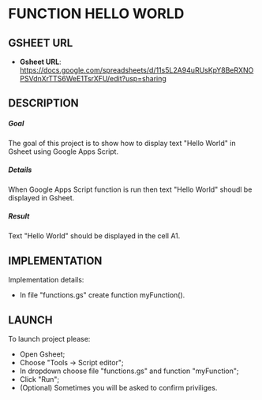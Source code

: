 FUNCTION HELLO WORLD
====================


GSHEET URL
----------

* **Gsheet URL**: https://docs.google.com/spreadsheets/d/11s5L2A94uRUsKpY8BeRXNOPSVdnXrTTS6WeE1TsrXFU/edit?usp=sharing


DESCRIPTION
-----------

##### Goal
The goal of this project is to show how to display text "Hello World" in Gsheet using Google Apps Script.

##### Details
When Google Apps Script function is run then text "Hello World" shoudl be displayed in Gsheet.

##### Result 
Text "Hello World" should be displayed in the cell A1.


IMPLEMENTATION
-----------

Implementation details:
* In file "functions.gs" create function myFunction().
  

LAUNCH
------

To launch project please:
* Open Gsheet;
* Choose "Tools -> Script editor";
* In dropdown choose file "functions.gs" and function "myFunction";
* Click "Run";
* (Optional) Sometimes you will be asked to confirm priviliges.